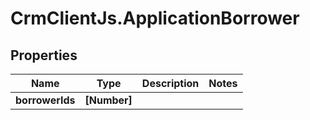 # CrmClientJs.ApplicationBorrower

## Properties

Name | Type | Description | Notes
------------ | ------------- | ------------- | -------------
**borrowerIds** | **[Number]** |  | 


